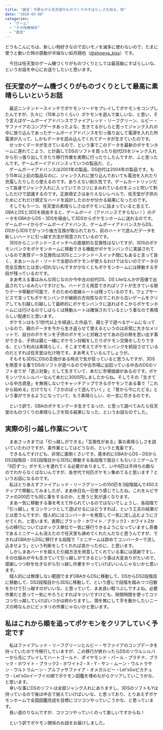 ```yaml
---
title: "戯言：今更ながら任天堂のものづくりのすばらしさを知る、他"
date: "2020-03-08"
categories: 
  - "ゲーム"
  - "その他機械系"
  - "戯言"
---
```


どうもこんにちは、新しい物好きなので古いモノを滅多に使わないので、たまに使うと動いた時の感動が半端ない如月翔也（[@showya\_kiss](http://twitter.com/showya_kiss)）です。  
  
　今日は任天堂のゲーム機づくりがものづくりとしては最高級にすばらしいな、というお話を中心にお送りしたいと思います。  

## 任天堂のゲーム機づくりがものづくりとして最高に素晴らしいというお話

　最近ニンテンドースイッチでポケモンソードをプレイしてポケモンをコンプしたんですが、久々に（15年ぶりくらい）ポケモンを遊んで楽しいな、と思い、そう言えばゲームボーイアドバンスでファイアレッド・リーフグリーン、ルビー・サファイアのコンプデータあったよな、生きてるかしらと思ってジャンク入れの中に放り込んであったゲームボーイアドバンスを引っ張り出して電源を入れた所電源が入って、しかもデータを読み込んでくれてデータが生きていたのです。  
　せっかくデータが生きているので、という事でこのデータを最新のポケモンホームに連れてこよう、と計画してDSのソフトを買ったり初代DSをジャンク入れから引っ張り出してきたり移行作業を実際に行ったりしたんですが、ふと思ったんです。ゲームボーイアドバンスっていつの製品だ、と。  
　ゲームボーイアドバンスは2001年の製品、DS初代は2004年の製品です。もう15年以上前の製品なのに、ジャンク入れに放り込んでおいても電池を入れたり充電したりしたら使えるのです。ありえない耐久性です。ゲームカートリッジだって抜身でジャンク入れに入っていてホコリにまみれているのをふっと吹いて刺しただけで認識するのです。正直頑丈さはありえないレベルで、任天堂が子供のためにどれだけ頑丈なハードを設計したのかが分かる結果になったのです。  
　そしてもう一つ、任天堂の素晴らしさはポケモンに詰まっていると言えて、GBAとDSと3DSを経由すると、ゲームボーイ（アドバンスですらない！）のデータをGBAからDS・3DSを経由して3DSからポケモンホームに送れるのです。ゲームボーイからゲームボーイアドバンス、ゲームボーイアドバンスからDS、DSから3DSでがっつり後方互換が取られており、前のハードで遊んだデータを新しいハードに引っ越す方法が用意されているのです。  
　3DSからニンテンドースイッチへの直接的な互換性はないですが、3DSのポケモンバンクをポケモンホームに移動できる機能がポケモンバンクに実装されているので実質データ互換性は3DSとニンテンドースイッチ間にもあると言って良く、まあシールド・ソードで全部のポケモンが使えるわけではないのでデータの完全互換だとは言い切れないんですが少なくともポケモンホームには移動する手段が残っているのです。  
　まあ考える事はみんな同じなのか今中古の初代DS、DS Liteなんかが高値で出品されているみたいですけども、ハードさえ用意できればソフトが生きている限りデータ移動が可能で、そのための直線ルートは残っているのです。ウェブサービスで言ってもポケモンバンクが継続の方向性なのでこれから古いゲームをクリアしても引越し引越しして最終的にポケモンバンクに送ればそこからポケモンホームには行けるのでしばらくは移動ルートは確保されているという事なので素晴らしい配慮だと思います。  
　ポケモンはもう1世代以上を経過した作品で、親と子で遊べるゲームになっているので、親のデータを今から生き返らせて使えるというのは非常に大きなメリットで、自分のポケモンを子供のポケモンと対戦させてあの日の熱を思い出す事ができる、子供は親と一緒にポケモン対戦をしたりポケモン交換をしたりできる、という利点は素晴らしく、そこまで考えてポケモンバンクを続投させているのだとすれば任天堂は化け物です。まあ考えているんでしょうが。  
　そもそも3DSにDSの互換がある時点で気が狂っていると思うんですが、3DSを用意する事でDSのソフトが遊べるので中古市場に出回っている中古のDSのソフト全てが「遊ぶ対象」として生きていて、未だに市場価値があるのです。ポケモンソウルシルバーなんて未だに3000円しましたからね。そしてその「生きている中古資産」を無視しないでキャッチアップできるポケモンである事で「これから始める」だけでなく「さかのぼって遊んでいく」と「昔から今にたどる」という事ができるようになっていて、もう素晴らしい、の一言に尽きるのです。  
  
　という訳で、GBAのポケモンデータ生きてるっけ、と思って調べてみたら任天堂のものづくりの素晴らしさを知る結果になった、というお話なのでした。  

## 実際の引っ越し作業について

　まあさっきまでは「引っ越しができる」「互換性がある」事の素晴らしさを説いていたわけですが、実作業としてはどうなの、というと鬼畜です。  
　できるんですけども、非常に面倒くさいです。基本的にGBAからDS・DSからDS2段階目・DS2段階目から3DSに移動する各段階で面白くもないミニゲームで「6匹ずつ」ポケモンを連れてくる必要がありまして、いや6匹は手持ちの数なのでわからなくはないんですが、各世代で何匹ポケモン集めてると思います？というお話になるのです。  
　私はとりあえずファイアレッド・リーフグリーンの150匹を3段階踏んで450ステップで移動してみましたが、まあ休日丸一日使う感じでしたね。これをルビサファの200匹でも同じ事をするのか、と思うと気が遠くなります。  
　まあ一気に移動する事を考えて作られているのではないでしょうし、各段階で「引っ越し」をコンテンツとして遊ばせるにはどうすれば、という工夫の結果だとは思うんですが、個人的にはコンバーターを用意して一気に流し込むようにさせてくれ、と思います。実際にブラック・ホワイト／ブラック2・ホワイト2からの移行についてはボックス単位で一気に移行できるようになっていますし茶番であるミニゲームも消えたので任天堂も諦めてくれたんだなと思うんですが、できればGBAからDSに移行する段階で「ミニゲームは辞めてコンバーターで流し込ませよう」という判断をしてくれれば良かったのに、と思います。  
　しかしまあハードを超えた引越方法を用意してくれている事には感謝ですし、その仕組みが今も生きていて引っ越しができるという事は大変ありがたいので、感謝しつつ砂を吐きながら引っ越し作業をやっていけばいいんじゃないかと思います。  
　個人的には無理しない範囲でまずGBAからDSに移動して、DSからDS2段階目に移動して、DS2段階目から3DSに移動して、という感じで段階を踏みつつ日数をかけて引っ越すのがいいな、と思っていて、まあ良い暇つぶしですよね。必要作業だと思って一気にやろうとすればキツいですけども、隙間時間を使ってコツコツ引っ越していけばいつかは終わりますし、頭を無にして手を動かしたいニーズの時なんかにピッタリの作業じゃないかと思います。  

## 私はこれから順を追ってポケモンをクリアしていく予定です

　私はファイアレッド・リーフグリーンとルビー・サファイアのコンプデータを持っていたので今移行していますが、この移行が終わったらDSのソウルシルバーから先にプレイしてハートゴールド、ダイヤモンド・パール・プラチナ、ブラック・ホワイト・ブラック2・ホワイト2・X・Y・サン・ムーン・ウルトラサン・ウルトラムーン・アルファサファイア・オメガルビー・Let'sGoピカチュウ・Let'sGoイーブイの順でポケモン図鑑を埋めながらクリアしていこうかな、と思います。  
　幸いな事にDSのソフトは全部ジャンク入れにありますし、3DSのソフトもYは持っているので後は中古で揃えていけばいいな、と思っており、とりあえずポケモンホームで全国図鑑完成を目標にコツコツやっていこうかな、と思っています。  
　長い道のりなんですが、コツコツやっていくのって楽しいですからね！  
  
　という訳でポケモン関係のお話をお届けしました。
